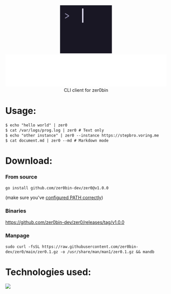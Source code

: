 <div align="center">
    <img src="https://raw.githubusercontent.com/zer0bin-dev/.github/main/zer0bin-client.svg" height="150px"/>
	<br>
    <img src="https://raw.githubusercontent.com/zer0bin-dev/.github/main/zer0bin-client-rainbow.svg" height="100"/>
	<br>
    CLI client for zer0bin
    <br>
</div>

# Usage:

```
$ echo "hello world" | zer0
$ cat /var/logs/prog.log | zer0 # Text only
$ echo "other instance" | zer0 --instance https://stepbro.voring.me
$ cat document.md | zer0 --md # Markdown mode
```

# Download:

<!-- ### AUR
```
yay -S zer0 # or zer0-bin or zer0-git
``` -->

### From source
```
go install github.com/zer0bin-dev/zer0@v1.0.0
```
(make sure you've [configured PATH correctly](./gopath.md))

### Binaries

https://github.com/zer0bin-dev/zer0/releases/tag/v1.0.0


### Manpage
```
sudo curl -fsSL https://raw.githubusercontent.com/zer0bin-dev/zer0/main/zer0.1.gz -o /usr/share/man/man1/zer0.1.gz && mandb
```

# Technologies used:

<a href="https://go.dev/"><img src="https://github.com/tandpfun/skill-icons/raw/main/icons/GoLang.svg" height=40/></a>
